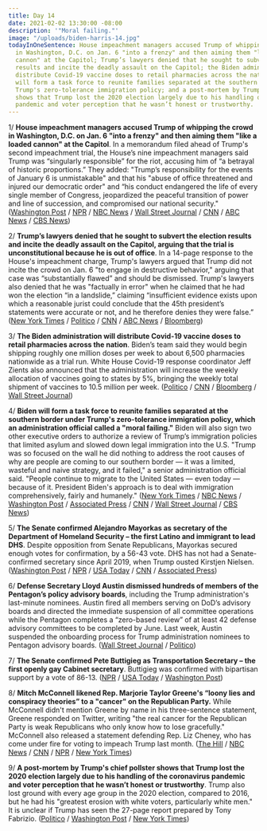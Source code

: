 ```yaml
---
title: Day 14
date: 2021-02-02 13:30:00 -08:00
description: '"Moral failing."'
image: "/uploads/biden-harris-14.jpg"
todayInOneSentence: House impeachment managers accused Trump of whipping the crowd
  in Washington, D.C. on Jan. 6 "into a frenzy" and then aiming them "like a loaded
  cannon" at the Capitol; Trump’s lawyers denied that he sought to subvert the election
  results and incite the deadly assault on the Capitol; the Biden administration will
  distribute Covid-19 vaccine doses to retail pharmacies across the nation; Biden
  will form a task force to reunite families separated at the southern border under
  Trump's zero-tolerance immigration policy; and a post-mortem by Trump's chief pollster
  shows that Trump lost the 2020 election largely due to his handling of the coronavirus
  pandemic and voter perception that he wasn’t honest or trustworthy.
---
```


1/ **House impeachment managers accused Trump of whipping the crowd in Washington, D.C. on Jan. 6 "into a frenzy" and then aiming them "like a loaded cannon" at the Capitol**. In a memorandum filed ahead of Trump's second impeachment trial, the House’s nine impeachment managers said Trump was “singularly responsible” for the riot, accusing him of “a betrayal of historic proportions.” They added: "Trump’s responsibility for the events of January 6 is unmistakable" and that his "abuse of office threatened and injured our democratic order" and “his conduct endangered the life of every single member of Congress, jeopardized the peaceful transition of power and line of succession, and compromised our national security." ([Washington Post](https://www.washingtonpost.com/politics/house-impeachment-trial-brief/2021/02/02/8eca2f14-6557-11eb-8c64-9595888caa15_story.html) / [NPR](https://www.npr.org/2021/02/02/963214171/house-impeachment-managers-trump-whipped-mob-into-frenzy-aimed-it-at-capitol) / [NBC News](https://www.nbcnews.com/politics/congress/trump-s-responsibility-capitol-riot-unmistakable-house-democrats-say-impeachment-n1256459) / [Wall Street Journal](https://www.wsj.com/articles/trump-house-democrats-to-lay-out-impeachment-trial-strategies-11612270484) / [CNN](https://www.cnn.com/2021/02/01/politics/impeachment-house-trump-riots/index.html) / [ABC News](https://abcnews.go.com/Politics/house-dems-make-impeachment-case-pre-trial/story?id=75619665) / [CBS News](https://www.cbsnews.com/news/trump-impeachment-responsibility-capitol-riot/))

2/ **Trump’s lawyers denied that he sought to subvert the election results and incite the deadly assault on the Capitol, arguing that the trial is unconstitutional because he is out of office**. In a 14-page response to the House's impeachment charge, Trump's lawyers argued that Trump did not incite the crowd on Jan. 6 "to engage in destructive behavior," arguing that case was “substantially flawed” and should be dismissed. Trump's lawyers also denied that he was "factually in error" when he claimed that he had won the election “in a landslide,” claiming “insufficient evidence exists upon which a reasonable jurist could conclude that the 45th president’s statements were accurate or not, and he therefore denies they were false.” ([New York Times](https://www.nytimes.com/2021/02/02/us/politics/trump-impeachment-defense.html) / [Politico](https://www.politico.com/news/2021/02/02/house-impeachment-brief-trump-responsible-capitol-attack-464930) / [CNN](https://www.cnn.com/2021/02/02/politics/democratic-impeachment-filing/index.html) / [ABC News](https://abcnews.go.com/Politics/trump-argues-impeachment-trial-unconstitutional-denies-violated-oath/story?id=75634370) / [Bloomberg](https://www.bloomberg.com/news/articles/2021-02-02/trump-s-guilt-in-inciting-riot-is-unmistakable-democrats-say?sref=MIBMEEoj))

3/ **The Biden administration will distribute Covid-19 vaccine doses to retail pharmacies across the nation**. Biden’s team said they would begin shipping roughly one million doses per week to about 6,500 pharmacies nationwide as a trial run. White House Covid-19 response coordinator Jeff Zients also announced that the administration will increase the weekly allocation of vaccines going to states by 5%, bringing the weekly total shipment of vaccines to 10.5 million per week. ([Politico](https://www.politico.com/news/2021/02/02/biden-vaccine-pharmacies-464995) / [CNN](https://www.cnn.com/2021/02/02/politics/vaccine-shipments-white-house/index.html) / [Bloomberg](https://www.bloomberg.com/news/articles/2021-02-02/biden-team-will-test-shipping-vaccines-directly-to-pharmacies?sref=MIBMEEoj) / [Wall Street Journal](https://www.wsj.com/articles/covid-19-vaccine-supply-to-states-to-rise-again-biden-administration-says-11612288723))

4/ **Biden will form a task force to reunite families separated at the southern border under Trump's zero-tolerance immigration policy, which an administration official called a "moral failing."** Biden will also sign two other executive orders to authorize a review of Trump’s immigration policies that limited asylum and slowed down legal immigration into the U.S. "Trump was so focused on the wall he did nothing to address the root causes of why are people are coming to our southern border — it was a limited, wasteful and naive strategy, and it failed," a senior administration official said. "People continue to migrate to the United States — even today — because of it. President Biden's approach is to deal with immigration comprehensively, fairly and humanely." ([New York Times](https://www.nytimes.com/2021/02/02/us/politics/biden-immigration-executive-orders-trump.html) / [NBC News](https://www.nbcnews.com/politics/immigration/biden-sign-executive-orders-immigration-including-family-reunification-n1256431) / [Washington Post](https://www.washingtonpost.com/national/biden-immigration-executive-order/2021/02/02/8c7510a8-64f3-11eb-bf81-c618c88ed605_story.html) / [Associated Press](https://apnews.com/article/joe-biden-donald-trump-politics-biden-cabinet-mexico-a751ae09bccbb836918613c7f7b7ac09) / [CNN](https://www.cnn.com/2021/02/02/politics/biden-immigration-executive-orders/index.html) / [Wall Street Journal](https://www.wsj.com/articles/biden-to-set-up-task-force-to-reunite-families-separated-at-the-border-11612260003) / [CBS News](https://www.cbsnews.com/news/biden-executive-orders-immigration-border-family-separation-live-stream-today-2021-02-02/))

5/ **The Senate confirmed Alejandro Mayorkas as secretary of the Department of Homeland Security – the first Latino and immigrant to lead DHS**. Despite opposition from Senate Republicans, Mayorkas secured enough votes for confirmation, by a 56-43 vote. DHS has not had a Senate-confirmed secretary since April 2019, when Trump ousted Kirstjen Nielsen. ([Washington Post](https://www.washingtonpost.com/national/senate-confirms-alejandro-mayorkas-as-homeland-security-secretary/2021/02/02/6297f98e-64d6-11eb-bf81-c618c88ed605_story.html) / [NPR](https://www.npr.org/sections/president-biden-takes-office/2021/02/02/963317909/senate-makes-alejandro-mayorkas-first-latino-head-of-homeland-security) / [USA Today](https://www.usatoday.com/story/news/politics/2021/02/02/alejandra-mayorkas-confirmed-first-latino-and-immigrant-run-dhs/4354676001/) / [CNN](https://www.cnn.com/2021/02/02/politics/pete-buttigieg-alejandro-mayorkas-senate-confirmation-vote/index.html) / [Associated Press](https://apnews.com/article/joe-biden-donald-trump-biden-cabinet-cabinets-immigration-b55d5eef10e3dc36830d85adca67aaba))

6/ **Defense Secretary Lloyd Austin dismissed hundreds of members of the Pentagon’s policy advisory boards**, including the Trump administration's last-minute nominees. Austin fired all members serving on DoD’s advisory boards and directed the immediate suspension of all committee operations while the Pentagon completes a “zero-based review” of at least 42 defense advisory committees to be completed by June. Last week, Austin suspended the onboarding process for Trump administration nominees to Pentagon advisory boards. ([Wall Street Journal](https://www.wsj.com/articles/defense-chief-clears-out-pentagon-advisory-boards-to-oust-last-minute-trump-picks-11612289262) / [Politico](https://www.politico.com/news/2021/02/02/lloyd-austin-pentagon-advisory-board-members-465108))

7/ **The Senate confirmed Pete Buttigieg as Transportation Secretary – the first openly gay Cabinet secretary**. Buttigieg was confirmed with bipartisan support by a vote of 86-13. ([NPR](https://www.npr.org/sections/president-biden-takes-office/2021/02/02/963217201/pete-buttigieg-confirmed-as-transportation-secretary) / [USA Today](https://www.usatoday.com/story/news/politics/2021/02/02/pete-buttigieg-confirmed-first-openly-gay-transportation-secretary/4354653001/) / [Washington Post](https://www.washingtonpost.com/local/trafficandcommuting/pete-buttigieg-transportation-secretary/2021/02/01/e43795f8-60c6-11eb-9061-07abcc1f9229_story.html))

8/ **Mitch McConnell likened Rep. Marjorie Taylor Greene's “loony lies and conspiracy theories” to a "cancer" on the Republican Party.** While McConnell didn't mention Greene by name in his three-sentence statement, Greene responded on Twitter, writing "the real cancer for the Republican Party is weak Republicans who only know how to lose gracefully." McConnell also released a statement defending Rep. Liz Cheney, who has come under fire for voting to impeach Trump last month. ([The Hill](https://thehill.com/homenews/house/536850-mcconnell-says-taylor-greene-a-cancer-to-gop-country) / [NBC News](https://www.nbcnews.com/politics/congress/cancer-republican-party-mcconnell-condemns-loony-lies-swipe-marjorie-taylor-n1256429) / [CNN](https://www.cnn.com/2021/02/01/politics/mcconnell-marjorie-taylor-greene-cancer-republican-party/index.html) / [NPR](https://www.npr.org/2021/02/01/963069170/mcconnell-slams-rep-marjorie-taylor-greene-conspiracies-as-loony-lies) / [New York Times](https://www.nytimes.com/live/2021/02/02/us/biden-administration/democrats-launch-ads-against-marjorie-taylor-greene-as-mcconnell-blasts-her-as-a-cancer-on-the-republican-party))

9/ **A post-mortem by Trump's chief pollster shows that Trump lost the 2020 election largely due to his handling of the coronavirus pandemic and voter perception that he wasn’t honest or trustworthy**. Trump also lost ground with every age group in the 2020 election, compared to 2016, but he had his "greatest erosion with white voters, particularly white men."  It is unclear if Trump has seen the 27-page report prepared by Tony Fabrizio. ([Politico](https://www.politico.com/news/2021/02/01/trump-campaign-autopsy-paints-damning-picture-of-defeat-464636) / [Washington Post](https://www.washingtonpost.com/politics/poor-handling-of-virus-cost-trump-his-reelection-campaign-autopsy-finds/2021/02/01/92d60002-650b-11eb-886d-5264d4ceb46d_story.html) / [New York Times](https://www.nytimes.com/2021/02/02/us/politics/white-men-trump.html))